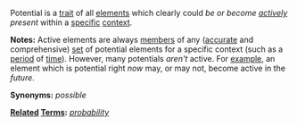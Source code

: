 Potential is a [trait](https://github.com/gcassel/Modular-Organization-Terminology/blob/master/terms/trait.md) of all [elements](https://github.com/gcassel/Modular-Organization-Terminology/blob/master/terms/element.md) which clearly could *be or become [actively](https://github.com/gcassel/Modular-Organization-Terminology/blob/master/terms/active.md) present* within a [specific](https://github.com/gcassel/Modular-Organization-Terminology/blob/master/terms/specific.md) [context](https://github.com/gcassel/Modular-Organization-Terminology/blob/master/terms/context.md).

**Notes:**  Active elements are always [members](https://github.com/gcassel/Modular-Organization-Terminology/blob/master/terms/member.md) of any ([accurate](https://github.com/gcassel/Modular-Organization-Terminology/blob/master/terms/accuracy.md) and comprehensive) [set](https://github.com/gcassel/Modular-Organization-Terminology/blob/master/terms/set.md) of potential elements for a specific context (such as a [period](https://github.com/gcassel/Modular-Organization-Terminology/blob/master/terms/period.md) of [time](https://github.com/gcassel/Modular-Organization-Terminology/blob/master/terms/time.md)).  However, many potentials *aren't* active.  For [example](https://github.com/gcassel/Modular-Organization-Terminology/blob/master/terms/example.md), an element which is potential right *now* may, or may not, become active in the *future*.

**Synonyms:** *possible*

**[Related](https://github.com/gcassel/Modular-Organization-Terminology/blob/master/terms/relationship.md) [Terms](https://github.com/gcassel/Modular-Organization-Terminology/blob/master/terms/term.md):** *[probability](https://github.com/gcassel/Modular-Organization-Terminology/blob/master/terms/probability.md)*
